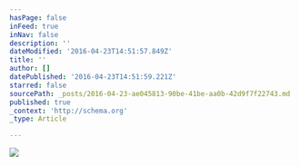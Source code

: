 ```yaml
---
hasPage: false
inFeed: true
inNav: false
description: ''
dateModified: '2016-04-23T14:51:57.849Z'
title: ''
author: []
datePublished: '2016-04-23T14:51:59.221Z'
starred: false
sourcePath: _posts/2016-04-23-ae045813-90be-41be-aa0b-42d9f7f22743.md
published: true
_context: 'http://schema.org'
_type: Article

---
```

![](https://the-grid-user-content.s3-us-west-2.amazonaws.com/ddcc2198-a4f6-4f37-b45b-b927f61101b7.jpg)